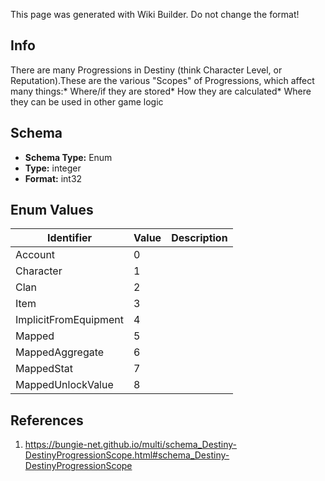 <span class="wiki-builder">This page was generated with Wiki Builder. Do not change the format!</span>

## Info
There are many Progressions in Destiny (think Character Level, or Reputation).These are the various &quot;Scopes&quot; of Progressions, which affect many things:* Where/if they are stored* How they are calculated* Where they can be used in other game logic

## Schema
* **Schema Type:** Enum
* **Type:** integer
* **Format:** int32

## Enum Values
Identifier | Value | Description
---------- | ----- | -----------
Account | 0 | 
Character | 1 | 
Clan | 2 | 
Item | 3 | 
ImplicitFromEquipment | 4 | 
Mapped | 5 | 
MappedAggregate | 6 | 
MappedStat | 7 | 
MappedUnlockValue | 8 | 

## References
1. https://bungie-net.github.io/multi/schema_Destiny-DestinyProgressionScope.html#schema_Destiny-DestinyProgressionScope
